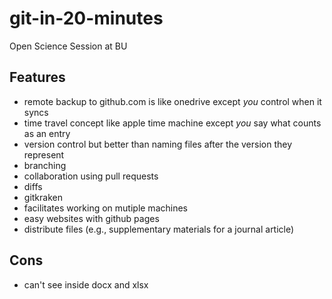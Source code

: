 # git-in-20-minutes
Open Science Session at BU

## Features

* remote backup to github.com is like onedrive except *you* control when it syncs
* time travel concept like apple time machine except *you* say what counts as an entry
* version control but better than naming files after the version they represent
* branching 
* collaboration using pull requests 
* diffs
* gitkraken
* facilitates working on mutiple machines
* easy websites with github pages
* distribute files (e.g., supplementary materials for a journal article)

## Cons
* can't see inside docx and xlsx 